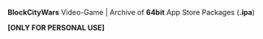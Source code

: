 **BlockCityWars** Video-Game 
| Archive of **64bit** App Store Packages (**.ipa**) 
 
 **[ONLY FOR PERSONAL USE]**
